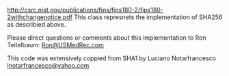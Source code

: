 http://csrc.nist.gov/publications/fips/fips180-2/fips180-2withchangenotice.pdf This class represnets the implementation of SHA256 as describied above.  

Please direct questions or comments about this implementation to Ron Teitelbaum: Ron@USMedRec.com

This code was extensively coppied from SHA1 by Luciano Notarfrancesco lnotarfrancesco@yahoo.com

